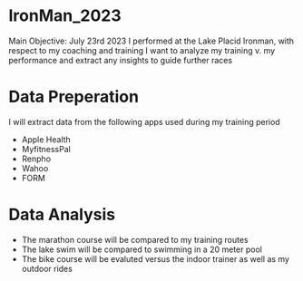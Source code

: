 # IronMan_2023

Main Objective: July 23rd 2023 I performed at the Lake Placid Ironman, with respect to my coaching and training I want to analyze my training v. my performance and extract any insights to guide further races 

# Data Preperation 
I will extract data from the following apps used during my training period
- Apple Health
- MyfitnessPal
- Renpho
- Wahoo
- FORM 

# Data Analysis 
- The marathon course will be compared to my training routes
- The lake swim will be compared to swimming in a 20 meter pool
- The bike course will be evaluted versus the indoor trainer as well as my outdoor rides 
